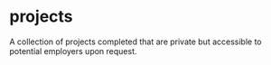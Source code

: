# projects
A collection of projects completed that are private but accessible to potential employers upon request.
